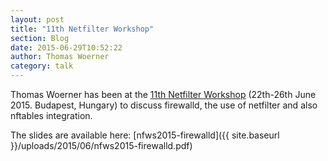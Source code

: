 ```yaml
---
layout: post
title: "11th Netfilter Workshop"
section: Blog
date: 2015-06-29T10:52:22
author: Thomas Woerner
category: talk
---
```


Thomas Woerner has been at the <a href="http://workshop.netfilter.org/2015/" target="_blank">11th Netfilter Workshop</a> (22th-26th June 2015. Budapest, Hungary) to discuss firewalld, the use of netfilter and also nftables integration.

The slides are available here: [nfws2015-firewalld]({{ site.baseurl }}/uploads/2015/06/nfws2015-firewalld.pdf)
